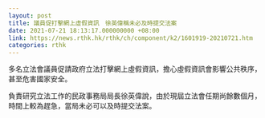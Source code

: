 ```yaml
---
layout: post
title: 議員促打擊網上虛假資訊　徐英偉稱未必及時提交法案
date: 2021-07-21 18:13:17.000000000 +08:00
link: https://news.rthk.hk/rthk/ch/component/k2/1601919-20210721.htm
categories: rthk
---
```


多名立法會議員促請政府立法打擊網上虛假資訊，擔心虛假資訊會影響公共秩序，甚至危害國家安全。

負責研究立法工作的民政事務局局長徐英偉說，由於現屆立法會任期尚餘數個月，時間上較為趕急，當局未必可以及時提交法案。
